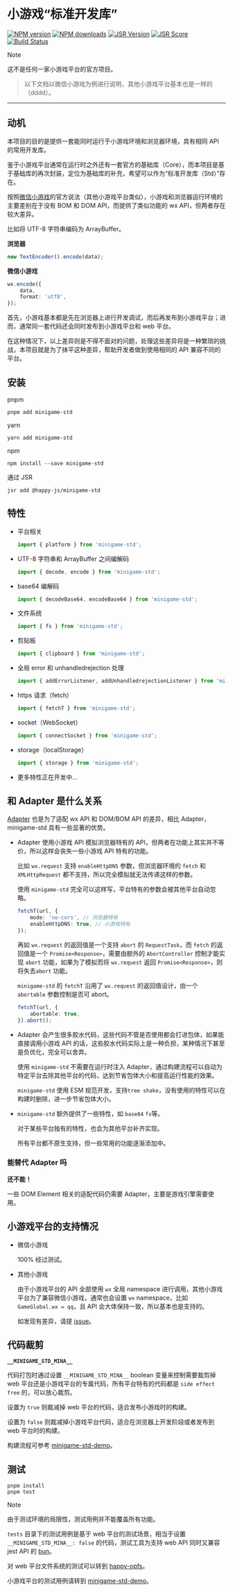 # 小游戏“标准开发库”

[![NPM version](https://img.shields.io/npm/v/minigame-std.svg)](https://npmjs.org/package/minigame-std)
[![NPM downloads](https://badgen.net/npm/dm/minigame-std)](https://npmjs.org/package/minigame-std)
[![JSR Version](https://jsr.io/badges/@happy-js/minigame-std)](https://jsr.io/@happy-js/minigame-std)
[![JSR Score](https://jsr.io/badges/@happy-js/minigame-std/score)](https://jsr.io/@happy-js/minigame-std/score)
[![Build Status](https://github.com/jiangjie/minigame-std/actions/workflows/test.yml/badge.svg)](https://github.com/jiangjie/minigame-std/actions/workflows/test.yml)

> [!NOTE]
> 这不是任何一家小游戏平台的官方项目。

> 以下文档以微信小游戏为例进行说明，其他小游戏平台基本也是一样的（dddd）。

---

## 动机

本项目的目的是提供一套能同时运行于小游戏环境和浏览器环境，具有相同 API 的常用开发库。

鉴于小游戏平台通常在运行时之外还有一套官方的基础库（Core），而本项目是基于基础库的再次封装，定位为基础库的补充，希望可以作为“标准开发库（Std）”存在。

按照[微信小游戏](https://developers.weixin.qq.com/minigame/dev/guide/)的官方说法（其他小游戏平台类似），小游戏和浏览器运行环境的主要差别在于没有 BOM 和 DOM API，而提供了类似功能的 wx API，但两者存在较大差异。

比如将 UTF-8 字符串编码为 ArrayBuffer。

**浏览器**

```ts
new TextEncoder().encode(data);
```

**微信小游戏**

```ts
wx.encode({
    data,
    format: 'utf8',
});
```

首先，小游戏基本都是先在浏览器上进行开发调试，而后再发布到小游戏平台；进而，通常同一套代码还会同时发布到小游戏平台和 web 平台。

在这种情况下，以上差异则是不得不面对的问题，处理这些差异将是一种繁琐的挑战，本项目就是为了抹平这种差异，帮助开发者做到使用相同的 API 兼容不同的平台。

## 安装

pnpm

```
pnpm add minigame-std
```

yarn

```
yarn add minigame-std
```

npm

```
npm install --save minigame-std
```

通过 JSR

```
jsr add @happy-js/minigame-std
```

## 特性

-   平台相关
    ```js
    import { platform } from 'minigame-std';
    ```
-   UTF-8 字符串和 ArrayBuffer 之间编解码
    ```js
    import { decode, encode } from 'minigame-std';
    ```
-   base64 编解码
    ```js
    import { decodeBase64, encodeBase64 } from 'minigame-std';
    ```
-   文件系统
    ```js
    import { fs } from 'minigame-std';
    ```
-   剪贴板
    ```js
    import { clipboard } from 'minigame-std';
    ```
-   全局 error 和 unhandledrejection 处理
    ```js
    import { addErrorListener, addUnhandledrejectionListener } from 'minigame-std';
    ```
-   https 请求（fetch）
    ```js
    import { fetchT } from 'minigame-std';
    ```
-   socket（WebSocket）
    ```js
    import { connectSocket } from 'minigame-std';
    ```
-   storage（localStorage）
    ```js
    import { storage } from 'minigame-std';
    ```
-   更多特性正在开发中...

## 和 Adapter 是什么关系

[Adapter](https://developers.weixin.qq.com/minigame/dev/game-engine/workflow/adapter.html) 也是为了适配 wx API 和 DOM/BOM API 的差异，相比 Adapter，minigame-std 具有一些显著的优势。

-   Adapter 使用小游戏 API 模拟浏览器特有的 API，但两者在功能上其实并不等价，所以这样会丧失一些小游戏 API 特有的功能。

    比如 `wx.request` 支持 `enableHttpDNS` 参数，但浏览器环境的 `fetch` 和 `XMLHttpRequest` 都不支持，所以完全模拟就无法传递这样的参数。

    使用 `minigame-std` 完全可以这样写，平台特有的参数会被其他平台自动忽略。

    ```ts
    fetchT(url, {
        mode: 'no-cors', // 浏览器特有
        enableHttpDNS: true, // 小游戏特有
    });
    ```

    再如 `wx.request` 的返回值是一个支持 `abort` 的 `RequestTask`，而 `fetch` 的返回值是一个 `Promise<Response>`，需要由额外的 `AbortController` 控制才能实现 `abort` 功能，如果为了模拟而将 `wx.request` 返回 `Promise<Response>`，则将失去`abort` 功能。

    `minigame-std` 的 `fetchT` 沿用了 `wx.request` 的返回值设计，由一个 `abortable` 参数控制是否可 abort。

    ```ts
    fetchT(url, {
        abortable: true,
    }).abort();
    ```

-   Adapter 会产生很多胶水代码，这些代码不管是否使用都会打进包体，如果能直接调用小游戏 API 的话，这些胶水代码实际上是一种负担，某种情况下甚至是负优化，完全可以舍弃。

    使用 `minigame-std` 不需要在运行时注入 Adapter，通过构建流程可以自动为特定平台去除其他平台的代码，达到节省包体大小和提高运行性能的效果。

    `minigame-std` 使用 ESM 规范开发，支持`tree shake`，没有使用的特性可以在构建时删除，进一步节省包体大小。

-   `minigame-std` 额外提供了一些特性，如 `base64` `fs`等。

    对于某些平台独有的特性，也会为其他平台补齐实现。

    所有平台都不原生支持，但一些常用的功能逐渐添加中。

### 能替代 Adapter 吗

**还不能！**

一些 DOM Element 相关的适配代码仍需要 Adapter，主要是游戏引擎需要使用。

## 小游戏平台的支持情况

-   微信小游戏

    100% 经过测试。

-   其他小游戏

    由于小游戏平台的 API 全部使用 `wx` 全局 namespace 进行调用，其他小游戏平台为了兼容微信小游戏，通常也会设置 `wx` namespace，比如 `GameGlobal.wx = qq`，且 API 会大体保持一致，所以基本也是支持的。

    如发现有差异，请提 [issue](https://github.com/JiangJie/minigame-std/issues)。

## 代码裁剪

**`__MINIGAME_STD_MINA__`**

代码打包时通过设置 `__MINIGAME_STD_MINA__` boolean 变量来控制需要裁剪掉 web 平台还是小游戏平台的专属代码，所有平台特有的代码都是 `side effect free` 的，可以放心裁剪。

设置为 `true` 则裁减掉 web 平台的代码，适合发布小游戏时的构建。

设置为 `false` 则裁减掉小游戏平台代码，适合在浏览器上开发阶段或者发布到 web 平台时的构建。

构建流程可参考 [minigame-std-demo](https://github.com/JiangJie/minigame-std-demo)。

## 测试

```
pnpm install
pnpm test
```

> [!NOTE]
> 由于测试环境的局限性，测试用例并不能覆盖所有功能。

`tests` 目录下的测试用例是基于 web 平台的测试场景，相当于设置 `__MINIGAME_STD_MINA__: false` 的代码，测试工具为支持 web API 同时又兼容 jest API 的 [bun](https://bun.sh/)。

对 web 平台文件系统的测试可以转到 [happy-opfs](https://github.com/JiangJie/happy-opfs)。

小游戏平台的测试用例请转到 [minigame-std-demo](https://github.com/JiangJie/minigame-std-demo)。

